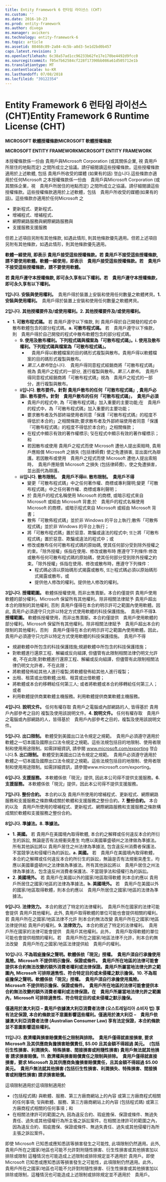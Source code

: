 ```yaml
---
title: Entity Framework 6 런타임 라이선스 (CHT)
ms.custom: ''
ms.date: 2016-10-23
ms.prod: entity-framework
ms.author: divega
ms.manager: avickers
ms.technology: entity-framework-6
ms.topic: article
ms.assetid: 88468c89-2a84-4c5b-a8d3-5e1d2bd0b457
caps.latest.revision: 3
ms.openlocfilehash: 6c38a57ad1cc96233b62fe17e170be4492d9fcc0
ms.sourcegitcommit: f05e7b62584cf228f17390bb086a61d505712e1b
ms.translationtype: MT
ms.contentlocale: ko-KR
ms.lasthandoff: 07/08/2018
ms.locfileid: "39122354"
---
```

# <a name="entity-framework-6-runtime-license-cht"></a><span data-ttu-id="ea53e-102">Entity Framework 6 런타임 라이선스 (CHT)</span><span class="sxs-lookup"><span data-stu-id="ea53e-102">Entity Framework 6 Runtime License (CHT)</span></span>
<span data-ttu-id="ea53e-103">**MICROSOFT 軟體授權條款**</span><span class="sxs-lookup"><span data-stu-id="ea53e-103">**MICROSOFT 軟體授權條款**</span></span>

<span data-ttu-id="ea53e-104">**MICROSOFT ENTITY FRAMEWORK**</span><span class="sxs-lookup"><span data-stu-id="ea53e-104">**MICROSOFT ENTITY FRAMEWORK**</span></span>

<span data-ttu-id="ea53e-105">本授權條款係一份由 貴用戶與Microsoft Corporation (或其關係企業, 視 貴用戶所居住的地點而定) 之間所成立之協議。請仔細閱讀這些授權條款。這些授權條款適用於上述軟體, 包括 貴用戶所收受的媒體 (如果有的話) 했습니다.這些條款亦適用於任何Microsoft 之</span><span class="sxs-lookup"><span data-stu-id="ea53e-105">本授權條款係一份由　貴用戶與Microsoft Corporation (或其關係企業，視　貴用戶所居住的地點而定) 之間所成立之協議。請仔細閱讀這些授權條款。這些授權條款適用於上述軟體，包括　貴用戶所收受的媒體(如果有的話)。這些條款亦適用於任何Microsoft 之</span></span>

-   <span data-ttu-id="ea53e-106">更新程式、</span><span class="sxs-lookup"><span data-stu-id="ea53e-106">更新程式、</span></span>
-   <span data-ttu-id="ea53e-107">增補程式、</span><span class="sxs-lookup"><span data-stu-id="ea53e-107">增補程式、</span></span>
-   <span data-ttu-id="ea53e-108">網際網路服務與</span><span class="sxs-lookup"><span data-stu-id="ea53e-108">網際網路服務與</span></span>
-   <span data-ttu-id="ea53e-109">支援服務</span><span class="sxs-lookup"><span data-stu-id="ea53e-109">支援服務</span></span>

<span data-ttu-id="ea53e-110">但若上述項目另附有其他條款, 如遇此情形, 則其他條款優先適用。</span><span class="sxs-lookup"><span data-stu-id="ea53e-110">但若上述項目另附有其他條款，如遇此情形，則其他條款優先適用。</span></span>

<span data-ttu-id="ea53e-111">**軟體一經使用, 即表示 貴用戶接受這些授權條款。若 貴用戶不接受這些授權條款, 請不要使用軟體。**</span><span class="sxs-lookup"><span data-stu-id="ea53e-111">**軟體一經使用，即表示　貴用戶接受這些授權條款。若　貴用戶不接受這些授權條款，請不要使用軟體。**</span></span>

<span data-ttu-id="ea53e-112">**若 貴用戶遵守本授權條款, 即可永久享有以下權利。**</span><span class="sxs-lookup"><span data-stu-id="ea53e-112">**若　貴用戶遵守本授權條款，即可永久享有以下權利。**</span></span>

<span data-ttu-id="ea53e-113">**1입니다. 安裝與使用權利。**　貴用戶得於裝置上安裝和使用任何數量之軟體拷貝。</span><span class="sxs-lookup"><span data-stu-id="ea53e-113">**1.    安裝與使用權利。**　貴用戶得於裝置上安裝和使用任何數量之軟體拷貝。</span></span>

<span data-ttu-id="ea53e-114">**2입니다. 其他授權要件及/或使用權利。**</span><span class="sxs-lookup"><span data-stu-id="ea53e-114">**2.    其他授權要件及/或使用權利。**</span></span>

-   <span data-ttu-id="ea53e-115">**1. 可散布程式碼。** 若 貴用戶遵守以下條款, 則 貴用戶得於自己開發的程式中散布軟體包含的部分程式碼。</span><span class="sxs-lookup"><span data-stu-id="ea53e-115">**a.    可散布程式碼。** 若　貴用戶遵守以下條款，則　貴用戶得於自己開發的程式中散布軟體包含的部分程式碼。</span></span>
    -   <span data-ttu-id="ea53e-116">**9. 使用及散布權利。下列程式碼與檔案為「可散布程式碼」。**</span><span class="sxs-lookup"><span data-stu-id="ea53e-116">**i.      使用及散布權利。下列程式碼與檔案為「可散布程式碼」。**</span></span>
        -   　<span data-ttu-id="ea53e-117">貴用戶得以軟體檔案的目的碼形式複製與散布。</span><span class="sxs-lookup"><span data-stu-id="ea53e-117">貴用戶得以軟體檔案的目的碼形式複製與散布。</span></span>
        -   <span data-ttu-id="ea53e-118">*第三人散布*했습니다.　貴用戶得同意程式經銷商將「可散布程式碼」視為 貴用戶之程式的一部分, 進行複製與散布。</span><span class="sxs-lookup"><span data-stu-id="ea53e-118">*第三人散布*。　貴用戶得同意程式經銷商將「可散布程式碼」視為　貴用戶之程式的一部分，進行複製與散布。</span></span>
    -   <span data-ttu-id="ea53e-119">**ii입니다. 散布要件。針對 貴用戶散布的任何「可散布程式碼」, 貴用戶必須**</span><span class="sxs-lookup"><span data-stu-id="ea53e-119">**ii.    散布要件。針對　貴用戶散布的任何「可散布程式碼」，　貴用戶必須**</span></span>
        -   <span data-ttu-id="ea53e-120">貴用戶的程式中, 為「可散布程式碼」加入重要的主要功能;</span><span class="sxs-lookup"><span data-stu-id="ea53e-120">在　貴用戶的程式中，為「可散布程式碼」加入重要的主要功能；</span></span>
        -   <span data-ttu-id="ea53e-121">要求散布者及外部終端使用者同意「保護『可散布程式碼』的程度不得低於本合約」之相關條款;</span><span class="sxs-lookup"><span data-stu-id="ea53e-121">要求散布者及外部終端使用者同意「保護『可散布程式碼』的程度不得低於本合約」之相關條款；</span></span>
        -   <span data-ttu-id="ea53e-122">在程式中顯示有效的著作權標示; 및</span><span class="sxs-lookup"><span data-stu-id="ea53e-122">在程式中顯示有效的著作權標示；和</span></span>
        -   <span data-ttu-id="ea53e-123">若因散布或使用 貴用戶之程式而使 Microsoft 遭他人提出索賠時, 貴用戶應賠償 Microsoft 之損失 (包括律師費) 使之免遭損害, 並出面代為辯護。</span><span class="sxs-lookup"><span data-stu-id="ea53e-123">若因散布或使用　貴用戶之程式而使 Microsoft 遭他人提出索賠時，　貴用戶應賠償 Microsoft 之損失 (包括律師費)，使之免遭損害，並出面代為辯護。</span></span>
    -   <span data-ttu-id="ea53e-124">**iii입니다. 散布限制。　貴用戶不得**</span><span class="sxs-lookup"><span data-stu-id="ea53e-124">**iii.   散布限制。　貴用戶不得**</span></span>
        -   <span data-ttu-id="ea53e-125">變更「可散布程式碼」中之任何著作權、商標或專利聲明;</span><span class="sxs-lookup"><span data-stu-id="ea53e-125">變更「可散布程式碼」中之任何著作權、商標或專利聲明；</span></span>
        -   <span data-ttu-id="ea53e-126">於 貴用戶的程式名稱使用 Microsoft 的商標, 或暗示程式來自 Microsoft 或經由 Microsoft 背書;</span><span class="sxs-lookup"><span data-stu-id="ea53e-126">於　貴用戶的程式名稱使用 Microsoft 的商標，或暗示程式來自 Microsoft 或經由 Microsoft 背書；</span></span>
        -   <span data-ttu-id="ea53e-127">散佈「可散佈程式碼」並於非 Windows 的平台上執行;</span><span class="sxs-lookup"><span data-stu-id="ea53e-127">散佈「可散佈程式碼」並於非 Windows 的平台上執行；</span></span>
        -   <span data-ttu-id="ea53e-128">將「可散布程式碼」置於惡意、欺騙或違法的程式中; 또는</span><span class="sxs-lookup"><span data-stu-id="ea53e-128">將「可散布程式碼」置於惡意、欺騙或違法的程式中；或</span></span>
        -   <span data-ttu-id="ea53e-129">修改或散布任何可散布程式碼的原始碼, 使其任何部分受到除外授權之約束。「除外授權」係指在使用、修改或散布時 應遵守下列條件:</span><span class="sxs-lookup"><span data-stu-id="ea53e-129">修改或散布任何可散布程式碼的原始碼，使其任何部分受到除外授權之約束。「除外授權」係指在使用、修改或散布時，應遵守下列條件：</span></span>
            -   <span data-ttu-id="ea53e-130">程式碼必須以原始碼形式揭露或散布, 또는</span><span class="sxs-lookup"><span data-stu-id="ea53e-130">程式碼必須以原始碼形式揭露或散布，或</span></span>
            -   <span data-ttu-id="ea53e-131">提供他人修改的權利。</span><span class="sxs-lookup"><span data-stu-id="ea53e-131">提供他人修改的權利。</span></span>

<span data-ttu-id="ea53e-132">**3입니다. 授權範圍。** 軟體係授權使用, 而非出售賣斷。本合約僅提供 貴用戶使用軟體的部分權利。Microsoft 保留所有其他權利。除非相關法律賦予 貴用戶超出本合約限制的其他權利, 否則 貴用戶僅得在本合約明示許可之範圍內使用軟體。因此, 貴用戶必須遵守只允許以特定方式使用軟體的科技保護措施。　貴用戶不得</span><span class="sxs-lookup"><span data-stu-id="ea53e-132">**3.    授權範圍。** 軟體係授權使用，而非出售賣斷。本合約僅提供　貴用戶使用軟體的部分權利。Microsoft 保留所有其他權利。除非相關法律賦予　貴用戶超出本合約限制的其他權利，否則　貴用戶僅得在本合約明示許可之範圍內使用軟體。因此，　貴用戶必須遵守只允許以特定方式使用軟體的科技保護措施。　貴用戶不得</span></span>

-   <span data-ttu-id="ea53e-133">規避軟體中所包含的科技保護措施;</span><span class="sxs-lookup"><span data-stu-id="ea53e-133">規避軟體中所包含的科技保護措施；</span></span>
-   <span data-ttu-id="ea53e-134">對軟體進行還原工程、解編或反向組譯, 但儘管有此限制相關法律仍明文允許者, 不在此限;</span><span class="sxs-lookup"><span data-stu-id="ea53e-134">對軟體進行還原工程、解編或反向組譯，但儘管有此限制相關法律仍明文允許者，不在此限；</span></span>
-   <span data-ttu-id="ea53e-135">將軟體發佈給其他人進行複製;</span><span class="sxs-lookup"><span data-stu-id="ea53e-135">將軟體發佈給其他人進行複製；</span></span>
-   <span data-ttu-id="ea53e-136">出租、租賃或出借軟體;</span><span class="sxs-lookup"><span data-stu-id="ea53e-136">出租、租賃或出借軟體；</span></span>
-   <span data-ttu-id="ea53e-137">將軟體或本合約移轉給任何第三人; 或者</span><span class="sxs-lookup"><span data-stu-id="ea53e-137">將軟體或本合約移轉給任何第三人；或者</span></span>
-   <span data-ttu-id="ea53e-138">利用軟體提供商業軟體主機服務。</span><span class="sxs-lookup"><span data-stu-id="ea53e-138">利用軟體提供商業軟體主機服務。</span></span>

<span data-ttu-id="ea53e-139">**4입니다. 說明文件。** 任何有權存取 貴用戶之電腦或內部網路的人, 皆得基於 貴用戶內部參考之目的 複製及使用該說明文件。</span><span class="sxs-lookup"><span data-stu-id="ea53e-139">**4.    說明文件。** 任何有權存取　貴用戶之電腦或內部網路的人，皆得基於　貴用戶內部參考之目的，複製及使用該說明文件。</span></span>

<span data-ttu-id="ea53e-140">**5입니다. 出口限制。** 軟體受到美國出口法令規定之規範。　貴用戶必須遵守適用於軟體之一切本國及國際出口法令規定之規範。這些法規包括目的地限制、使用者限制和使用用途限制。如需詳細資訊, 請參閱 www.microsoft.com/exporting 했습니다.</span><span class="sxs-lookup"><span data-stu-id="ea53e-140">**5.    出口限制。** 軟體受到美國出口法令規定之規範。　貴用戶必須遵守適用於軟體之一切本國及國際出口法令規定之規範。這些法規包括目的地限制、使用者限制和使用用途限制。如需詳細資訊，請參閱www.microsoft.com/exporting。</span></span>

<span data-ttu-id="ea53e-141">**6입니다. 支援服務。** 本軟體係依「現況」提供, 因此本公司得不提供支援服務。</span><span class="sxs-lookup"><span data-stu-id="ea53e-141">**6.    支援服務。** 本軟體係依「現況」提供，因此本公司得不提供支援服務。</span></span>

<span data-ttu-id="ea53e-142">**7입니다. 整份合約。** 本合約以及 貴用戶所使用的增補程式、更新程式、網際網路服務和支援服務之條款構成關於軟體和支援服務之整份合約。</span><span class="sxs-lookup"><span data-stu-id="ea53e-142">**7.    整份合約。** 本合約以及　貴用戶所使用的增補程式、更新程式、網際網路服務和支援服務之條款構成關於軟體和支援服務之整份合約。</span></span>

<span data-ttu-id="ea53e-143">**8입니다. 準據法。**</span><span class="sxs-lookup"><span data-stu-id="ea53e-143">**8.    準據法。**</span></span>

-   <span data-ttu-id="ea53e-144">**1. 美國。** 若 貴用戶在美國境內取得軟體, 本合約之解釋或任何違反本合約所衍生的訴訟, 無論是否有法規衝突產生 均應以美國華盛頓州之法律做為準據法。所有其他訴訟將以 貴用戶居住之州法律為準據法, 包含違反州消費者保護法、不當競爭法和侵權行為的訴訟。</span><span class="sxs-lookup"><span data-stu-id="ea53e-144">**a.    美國。** 若　貴用戶在美國境內取得軟體，本合約之解釋或任何違反本合約所衍生的訴訟，無論是否有法規衝突產生，均應以美國華盛頓州之法律做為準據法。所有其他訴訟將以　貴用戶居住之州法律為準據法，包含違反州消費者保護法、不當競爭法和侵權行為的訴訟。</span></span>
-   <span data-ttu-id="ea53e-145">**2. 美國境外。** 若 貴用戶在美國以外的國家/地區取得軟體 則本合約應以 貴用戶所居住之國家/地區的法律為準據法。</span><span class="sxs-lookup"><span data-stu-id="ea53e-145">**b.    美國境外。** 若　貴用戶在美國以外的國家/地區取得軟體，則本合約應以　貴用戶所居住之國家/地區的法律為準據法。</span></span>

<span data-ttu-id="ea53e-146">**9입니다. 法律效力。** 本合約敘述了特定的法律權利。　貴用戶所在國家的法律可能會提供 貴用戶其他權利。此外, 貴用戶取得軟體的單位可能也會提供相關的權利。若 貴用戶所在之國家/地區法律不允許 則本合約無法改變 貴用戶所在之國家/地區法律提供給 貴用戶的權利。</span><span class="sxs-lookup"><span data-stu-id="ea53e-146">**9.    法律效力。** 本合約敘述了特定的法律權利。　貴用戶所在國家的法律可能會提供　貴用戶其他權利。此外，　貴用戶取得軟體的單位可能也會提供相關的權利。若　貴用戶所在之國家/地區法律不允許，則本合約無法改變　貴用戶所在之國家/地區法律提供給　貴用戶的權利。</span></span>

<span data-ttu-id="ea53e-147">**10입니다. 不為瑕疵擔保之聲明。軟體係依「現況」授權。　貴用戶須自行承擔使用風險。Microsoft 不提供明示擔保、保證或條件。　貴用戶所在地區的法律可能會提供本合約無法改變的額外消費者權利或法律保證。貴用戶所屬當地法律允許之範圍內, Microsoft 可排除適售性、符合特定目的或未侵權之默示擔保。**</span><span class="sxs-lookup"><span data-stu-id="ea53e-147">**10.   不為瑕疵擔保之聲明。軟體係依「現況」授權。　貴用戶須自行承擔使用風險。Microsoft 不提供明示擔保、保證或條件。　貴用戶所在地區的法律可能會提供本合約無法改變的額外消費者權利或法律保證。在　貴用戶所屬當地法律允許之範圍內，Microsoft 可排除適售性、符合特定目的或未侵權之默示擔保。**</span></span>

<span data-ttu-id="ea53e-148">**僅適用於澳大利亞 – 貴用戶依據澳大利亞消費者法律 (오스트레일리아 소비자 법) 享有法定保證, 本合約條款並不意圖影響這些權利。**</span><span class="sxs-lookup"><span data-stu-id="ea53e-148">**僅適用於澳大利亞 –　貴用戶依據澳大利亞消費者法律 (Australian Consumer Law) 享有法定保證，本合約條款並不意圖影響這些權利。**</span></span>

<span data-ttu-id="ea53e-149">**11입니다. 救濟權與損害賠償責任之限制與排除。　貴用戶僅得就直接損害, 要求 Microsoft 及其供應商負擔損害賠償責任, $5.00 且其金額不得超過 美元。　(包括衍生性損害、利潤損失、特殊損害、間接損害或附隨性損害) 貴用戶無法就其他損害 請求損害賠償。**</span><span class="sxs-lookup"><span data-stu-id="ea53e-149">**11.   救濟權與損害賠償責任之限制與排除。　貴用戶僅得就直接損害，要求 Microsoft 及其供應商負擔損害賠償責任，且其金額不得超過 $5.00 美元。　貴用戶無法就其他損害 (包括衍生性損害、利潤損失、特殊損害、間接損害或附隨性損害) 請求損害賠償。**</span></span>

<span data-ttu-id="ea53e-150">這項限制適用於</span><span class="sxs-lookup"><span data-stu-id="ea53e-150">這項限制適用於</span></span>

-   <span data-ttu-id="ea53e-151">(包括程式碼) 與軟體、服務、第三方廠商網站上的內容 或第三方廠商程式相關的任何事項; 및</span><span class="sxs-lookup"><span data-stu-id="ea53e-151">與軟體、服務、第三方廠商網站上的內容 (包括程式碼) 或第三方廠商程式相關的任何事項；和</span></span>
-   <span data-ttu-id="ea53e-152">在相關法律許可的範圍之內, 因為違反合約、瑕疵擔保、保證或條件、無過失責任、過失或其他侵權行為所主張之訴訟案件。</span><span class="sxs-lookup"><span data-stu-id="ea53e-152">在相關法律許可的範圍之內，因為違反合約、瑕疵擔保、保證或條件、無過失責任、過失或其他侵權行為所主張之訴訟案件。</span></span>

<span data-ttu-id="ea53e-153">即使 Microsoft 已知悉或應知悉該等損害發生之可能性, 此項限制仍然適用。此外, 貴用戶所在之國家/地區也可能不允許對附隨性損害、衍生性損害或其他損害加以排除或限制 這種情況也可能造成上述限制或排除規定並不適用於 貴用戶。</span><span class="sxs-lookup"><span data-stu-id="ea53e-153">即使 Microsoft 已知悉或應知悉該等損害發生之可能性，此項限制仍然適用。此外，　貴用戶所在之國家/地區也可能不允許對附隨性損害、衍生性損害或其他損害加以排除或限制，這種情況也可能造成上述限制或排除規定並不適用於　貴用戶。</span></span>
